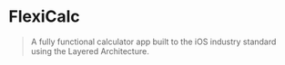 # FlexiCalc

> A fully functional calculator app built to the iOS industry standard using the Layered Architecture.

